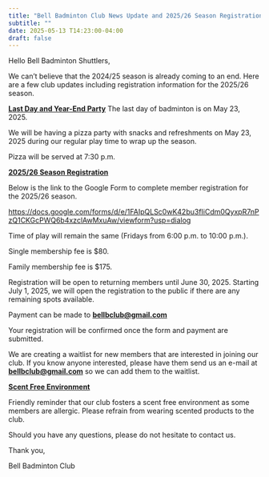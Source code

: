 ```yaml
---
title: "Bell Badminton Club News Update and 2025/26 Season Registration"
subtitle: ""
date: 2025-05-13 T14:23:00-04:00
draft: false
---
```


Hello Bell Badminton Shuttlers,

 

We can’t believe that the 2024/25 season is already coming to an end. Here are a few club updates including registration information for the 2025/26 season.

 

**<u>Last Day and Year-End Party</u>**
The last day of badminton is on May 23, 2025.

We will be having a pizza party with snacks and refreshments on May 23, 2025 during our regular play time to wrap up the season.

Pizza will be served at 7:30 p.m.
 

**<u>2025/26 Season Registration</u>**

Below is the link to the Google Form to complete member registration for the 2025/26 season.

https://docs.google.com/forms/d/e/1FAIpQLSc0wK42bu3fIiCdm0QyxpR7nPzQ1CKGcPWQ6b4xzclAwMxuAw/viewform?usp=dialog

Time of play will remain the same (Fridays from 6:00 p.m. to 10:00 p.m.).

Single membership fee is $80.

Family membership fee is $175.

Registration will be open to returning members until June 30, 2025. Starting July 1, 2025, we will open the registration to the public if there are any remaining spots available.

Payment can be made to **bellbclub@gmail.com**

Your registration will be confirmed once the form and payment are submitted.

We are creating a waitlist for new members that are interested in joining our club. If you know anyone interested, please have them send us an e-mail at **bellbclub@gmail.com** so we can add them to the waitlist.

 


**<u>Scent Free Environment</u>**

Friendly reminder that our club fosters a scent free environment as some members are allergic. Please refrain from wearing scented products to the club.

 

Should you have any questions, please do not hesitate to contact us.

 

Thank you,

Bell Badminton Club